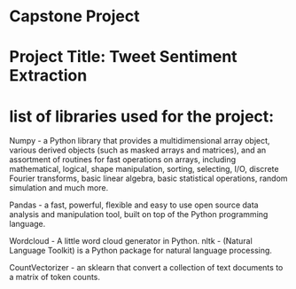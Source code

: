 # Capstone Project

# Project Title: Tweet Sentiment Extraction

# list of libraries used for the project:
Numpy - a Python library that provides a multidimensional array object, various         derived objects (such as masked arrays and matrices), and an assortment         of routines for fast operations on arrays, including mathematical,             logical, shape manipulation, sorting, selecting, I/O, discrete Fourier         transforms, basic linear algebra, basic statistical operations, random         simulation and much more. 

Pandas -  a fast, powerful, flexible and easy to use open source data analysis           and manipulation tool, built on top of the Python programming                  language.

Wordcloud - A little word cloud generator in Python. 
nltk -  (Natural Language Toolkit) is a Python package for natural language            processing.

CountVectorizer - an sklearn that convert a collection of text documents to a matrix of token counts.
